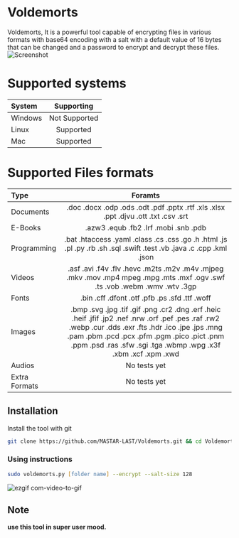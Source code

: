 # Voldemorts
Voldemorts, It is a powerful tool capable of encrypting files in various formats with base64 encoding with a salt with a default value of 16 bytes that can be changed and a password to encrypt and decrypt these files.
![Screenshot](https://github.com/MASTAR-LAST/Voldemorts/assets/79379000/52294bc0-9f3e-4a89-94e0-bf4d57932594)
# Supported systems
| System       | Supporting    |
| :----------- | :-----------: |
| Windows      | Not Supported |
| Linux        | Supported     |
| Mac          | Supported     |

# Supported Files formats
| Type      | Foramts |
| :----------- | :-----------: |
| Documents      | .doc .docx .odp .ods .odt .pdf .pptx .rtf .xls .xlsx .ppt .djvu .ott .txt .csv .srt|
| E-Books   | .azw3 .equb .fb2 .lrf .mobi .snb .pdb |
| Programming   | .bat .htaccess .yaml .class .cs .css .go .h .html .js .pl .py .rb .sh .sql .swift .test .vb .java .c .cpp .kml .json|
| Videos   | .asf .avi .f4v .flv .hevc .m2ts .m2v .m4v .mjpeg .mkv .mov .mp4 mpeg .mpg .mts .mxf .ogv .swf .ts .vob .webm .wmv .wtv .3gp |
| Fonts    | .bin .cff .dfont .otf .pfb .ps .sfd .ttf .woff |
| Images   | .bmp .svg .jpg .tif .gif .png .cr2 .dng .erf .heic .heif .jfif .jp2 .nef .nrw .orf .pef .pes .raf .rw2 .webp .cur .dds .exr .fts .hdr .ico .jpe .jps .mng .pam .pbm .pcd .pcx .pfm .pgm .pico .pict .pnm .ppm .psd .ras .sfw .sgi .tga .wbmp .wpg .x3f .xbm .xcf .xpm .xwd |
| Audios   | No tests yet |
| Extra Formats  | No tests yet |



## Installation
Install the tool with git

```bash
git clone https://github.com/MASTAR-LAST/Voldemorts.git && cd Voldemorts && sudo chmod u+x voldemorts.sh && ./voldemorts.sh
```

### Using instructions

```zsh
sudo voldemorts.py [folder name] --encrypt --salt-size 128
```
 
![ezgif com-video-to-gif](https://github.com/MASTAR-LAST/Voldemorts/assets/79379000/77043b1f-47ce-42a2-a938-59771095719d)

## Note
**use this tool in super user mood.**

